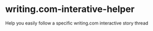 # writing.com-interative-helper
Help you easily follow a specific writing.com interactive story thread
